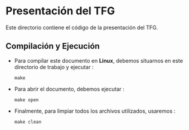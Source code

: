 # Presentación del TFG

Este directorio contiene el código de la presentación del TFG.

## Compilación y Ejecución

* Para compilar este documento en **Linux**, debemos situarnos en este directorio de trabajo y ejecutar :

    `make`

* Para abrir el documento, debemos ejecutar :

    `make open`

* Finalmente, para limpiar todos los archivos utilizados, usaremos :

    `make clean`